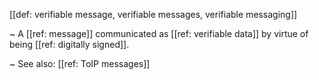 [[def: verifiable message, verifiable messages, verifiable messaging]]

~ A [[ref: message]] communicated as [[ref: verifiable data]] by virtue of being [[ref: digitally signed]].

~ See also: [[ref: ToIP messages]]
